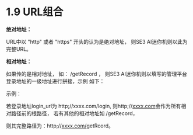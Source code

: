 # 1.9 URL组合

**绝对地址：**

URL中以 "http" 或者 "https" 开头的认为是绝对地址， 则SE3 AI迷你机则以此为完整URL。

**相对地址：**

如果传的是相对地址， 如： /getRecord ， 则SE3 AI迷你机则以填写的管理平台登录地址的一级地址进行拼接，示例 如下：

示例：

若登录地址login_url为 http;//xxxx.com/login,   则http;//[xxxx.com](http://xxxx.com/first_path/second_path)会作为所有相对路径前的根路径， 若有其他的相对地址如 /getRecord， 

则其完整路径为：http;//[xxxx.com/](http://xxxx.com/first_path/second_path)getRcord。

